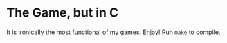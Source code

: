 # The Game, but in C
It is ironically the most functional of my games. Enjoy! Run `make` to compile.
